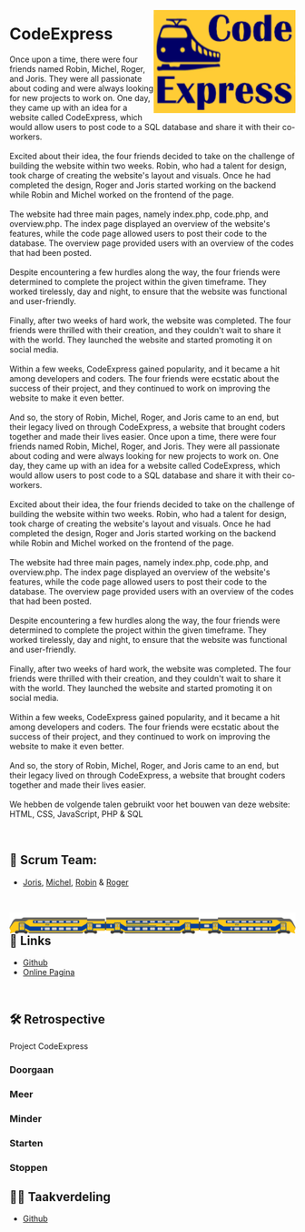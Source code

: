 <!-- -- -- -- -- -- -- -- -- -- -- -- -- -- -- -- -- -- -- -- -- -- -- -->

<img
  src="img/CodeExpress-logoBG.png"
  align="right"
  width="250" />

# CodeExpress

Once upon a time, there were four friends named Robin, Michel, Roger, and Joris. They were all passionate about coding and were always looking for new projects to work on. One day, they came up with an idea for a website called CodeExpress, which would allow users to post code to a SQL database and share it with their co-workers.<br>
<br>
Excited about their idea, the four friends decided to take on the challenge of building the website within two weeks. Robin, who had a talent for design, took charge of creating the website's layout and visuals. Once he had completed the design, Roger and Joris started working on the backend while Robin and Michel worked on the frontend of the page.<br>
<br>
The website had three main pages, namely index.php, code.php, and overview.php. The index page displayed an overview of the website's features, while the code page allowed users to post their code to the database. The overview page provided users with an overview of the codes that had been posted.<br>
<br>
Despite encountering a few hurdles along the way, the four friends were determined to complete the project within the given timeframe. They worked tirelessly, day and night, to ensure that the website was functional and user-friendly.<br>
<br>
Finally, after two weeks of hard work, the website was completed. The four friends were thrilled with their creation, and they couldn't wait to share it with the world. They launched the website and started promoting it on social media.<br>
<br>
Within a few weeks, CodeExpress gained popularity, and it became a hit among developers and coders. The four friends were ecstatic about the success of their project, and they continued to work on improving the website to make it even better.<br>
<br>
And so, the story of Robin, Michel, Roger, and Joris came to an end, but their legacy lived on through CodeExpress, a website that brought coders together and made their lives easier.
Once upon a time, there were four friends named Robin, Michel, Roger, and Joris. They were all passionate about coding and were always looking for new projects to work on. One day, they came up with an idea for a website called CodeExpress, which would allow users to post code to a SQL database and share it with their co-workers.<br>
<br>
Excited about their idea, the four friends decided to take on the challenge of building the website within two weeks. Robin, who had a talent for design, took charge of creating the website's layout and visuals. Once he had completed the design, Roger and Joris started working on the backend while Robin and Michel worked on the frontend of the page.<br>
<br>
The website had three main pages, namely index.php, code.php, and overview.php. The index page displayed an overview of the website's features, while the code page allowed users to post their code to the database. The overview page provided users with an overview of the codes that had been posted.<br>
<br>
Despite encountering a few hurdles along the way, the four friends were determined to complete the project within the given timeframe. They worked tirelessly, day and night, to ensure that the website was functional and user-friendly.<br>
<br>
Finally, after two weeks of hard work, the website was completed. The four friends were thrilled with their creation, and they couldn't wait to share it with the world. They launched the website and started promoting it on social media.<br>
<br>
Within a few weeks, CodeExpress gained popularity, and it became a hit among developers and coders. The four friends were ecstatic about the success of their project, and they continued to work on improving the website to make it even better.<br>
<br>
And so, the story of Robin, Michel, Roger, and Joris came to an end, but their legacy lived on through CodeExpress, a website that brought coders together and made their lives easier.<br>
<br>
We hebben de volgende talen gebruikt voor het bouwen van deze website:<br>
HTML, CSS, JavaScript, PHP & SQL

<br/>

<!-- -- -- -- -- -- -- -- -- -- -- -- -- -- -- -- -- -- -- -- -- -- -- -->

## 👥 Scrum Team:

- [Joris](https://github.com/139388-Joris-Taam), [Michel](https://github.com/Michel-3),
[Robin](https://github.com/RobinBosma) & [Roger](https://github.com/Rogerdark)

<br/>

<img
  src="img/train.png"
  align="right"
  width="720" />

<!-- -- -- -- -- -- -- -- -- -- -- -- -- -- -- -- -- -- -- -- -- -- -- -->

## 📃 Links

- [Github](https://github.com/horizoncollege/project-2-verdieping-scrum-codeexpress)<br>
- [Online Pagina](https://169849.ao-alkmaar.nl/project-2-verdieping-scrum-codeexpress/page/index.php)

<br/>

<!-- -- -- -- -- -- -- -- -- -- -- -- -- -- -- -- -- -- -- -- -- -- -- -->

## 🛠 Retrospective

Project CodeExpress

### Doorgaan

### Meer

### Minder

### Starten

### Stoppen

<!-- -- -- -- -- -- -- -- -- -- -- -- -- -- -- -- -- -- -- -- -- -- -- -->

## 🤝🏻 Taakverdeling
- [Github](https://github.com/orgs/horizoncollege/projects/39)



